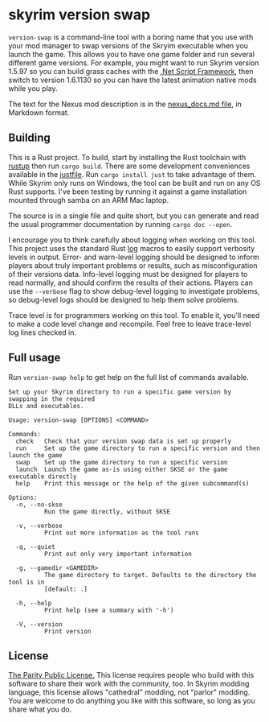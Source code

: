 # skyrim version swap

`version-swap` is a command-line tool with a boring name that you use with your mod manager to swap versions of the Skryim executable when you launch the game. This allows you to have one game folder and run several different game versions. For example, you might want to run Skyrim version 1.5.97 so you can build grass caches with the [.Net Script Framework](https://www.nexusmods.com/skyrimspecialedition/mods/21294), then switch to version 1.6.1130 so you can have the latest animation native mods while you play.

The text for the Nexus mod description is in the [nexus_docs.md file](./nexus_docs.md), in Markdown format.

## Building

This is a Rust project. To build, start by installing the Rust toolchain with [rustup](https://rustup.rs) then run `cargo build`. There are some development conveniences available in the [justfile](https://just.systems). Run `cargo install just` to take advantage of them. While Skyrim only runs on Windows, the tool can be built and run on any OS Rust supports. I've been testing by running it against a game installation mounted through samba on an ARM Mac laptop.

The source is in a single file and quite short, but you can generate and read the usual programmer documentation by running `cargo doc --open`.

I encourage you to think carefully about logging when working on this tool. This project uses the standard Rust [log](https://lib.rs/crates/log) macros to easily support verbosity levels in output. Error- and warn-level logging should be designed to inform players about truly important problems or results, such as misconfiguration of their versions data. Info-level logging must be designed for players to read normally, and should confirm the results of their actions. Players can use the `--verbose` flag to show debug-level logging to investigate problems, so debug-level logs should be designed to help them solve problems.

Trace level is for programmers working on this tool. To enable it, you'll need to make a code level change and recompile. Feel free to leave trace-level log lines checked in.

## Full usage

Run `version-swap help` to get help on the full list of commands available.

```text
Set up your Skyrim directory to run a specific game version by swapping in the required
DLLs and executables.

Usage: version-swap [OPTIONS] <COMMAND>

Commands:
  check   Check that your version swap data is set up properly
  run     Set up the game directory to run a specific version and then launch the game
  swap    Set up the game directory to run a specific version
  launch  Launch the game as-is using either SKSE or the game executable directly
  help    Print this message or the help of the given subcommand(s)

Options:
  -n, --no-skse
          Run the game directly, without SKSE

  -v, --verbose
          Print out more information as the tool runs

  -q, --quiet
          Print out only very important information

  -g, --gamedir <GAMEDIR>
          The game directory to target. Defaults to the directory the tool is in
          [default: .]

  -h, --help
          Print help (see a summary with '-h')

  -V, --version
          Print version
```

## License

[The Parity Public License.](https://paritylicense.com) This license requires people who build with this software to share their work with the community, too. In Skyrim modding language, this license allows "cathedral" modding, not "parlor" modding. You are welcome to do anything you like with this software, so long as you share what you do.
